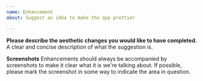 ```yaml
---
name: Enhancement
about: Suggest an idea to make the app prettier

---
```


**Please describe the aesthetic changes you would like to have completed.**
A clear and concise description of what the suggestion is.

**Screenshots**
Enhancements should always be accompanied by screenshots to make it clear what it is we're talking about. If possible, please mark the screenshot in some way to indicate the area in question.
